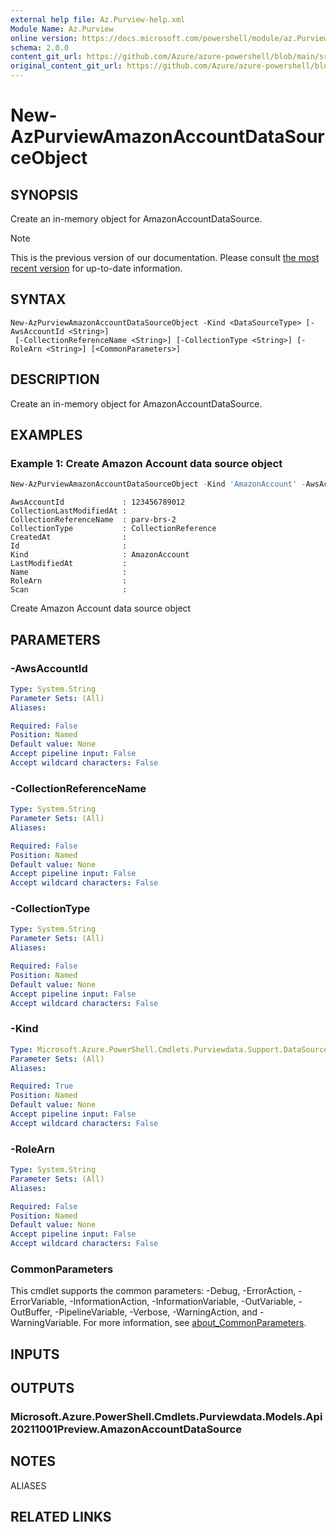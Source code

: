 ```yaml
---
external help file: Az.Purview-help.xml
Module Name: Az.Purview
online version: https://docs.microsoft.com/powershell/module/az.Purview/new-AzPurviewAmazonAccountDataSourceObject
schema: 2.0.0
content_git_url: https://github.com/Azure/azure-powershell/blob/main/src/Purview/Purview/help/New-AzPurviewAmazonAccountDataSourceObject.md
original_content_git_url: https://github.com/Azure/azure-powershell/blob/main/src/Purview/Purview/help/New-AzPurviewAmazonAccountDataSourceObject.md
---
```


# New-AzPurviewAmazonAccountDataSourceObject

## SYNOPSIS
Create an in-memory object for AmazonAccountDataSource.

> [!NOTE]
>This is the previous version of our documentation. Please consult [the most recent version](/powershell/module/az.purview/new-azpurviewamazonaccountdatasourceobject) for up-to-date information.

## SYNTAX

```
New-AzPurviewAmazonAccountDataSourceObject -Kind <DataSourceType> [-AwsAccountId <String>]
 [-CollectionReferenceName <String>] [-CollectionType <String>] [-RoleArn <String>] [<CommonParameters>]
```

## DESCRIPTION
Create an in-memory object for AmazonAccountDataSource.

## EXAMPLES

### Example 1: Create Amazon Account data source object
```powershell
New-AzPurviewAmazonAccountDataSourceObject -Kind 'AmazonAccount' -AwsAccountId 123456789012 -CollectionReferenceName parv-brs-2 -CollectionType 'CollectionReference'
```

```output
AwsAccountId             : 123456789012
CollectionLastModifiedAt :
CollectionReferenceName  : parv-brs-2
CollectionType           : CollectionReference
CreatedAt                :
Id                       :
Kind                     : AmazonAccount
LastModifiedAt           :
Name                     :
RoleArn                  :
Scan                     :
```

Create Amazon Account data source object

## PARAMETERS

### -AwsAccountId

```yaml
Type: System.String
Parameter Sets: (All)
Aliases:

Required: False
Position: Named
Default value: None
Accept pipeline input: False
Accept wildcard characters: False
```

### -CollectionReferenceName

```yaml
Type: System.String
Parameter Sets: (All)
Aliases:

Required: False
Position: Named
Default value: None
Accept pipeline input: False
Accept wildcard characters: False
```

### -CollectionType

```yaml
Type: System.String
Parameter Sets: (All)
Aliases:

Required: False
Position: Named
Default value: None
Accept pipeline input: False
Accept wildcard characters: False
```

### -Kind

```yaml
Type: Microsoft.Azure.PowerShell.Cmdlets.Purviewdata.Support.DataSourceType
Parameter Sets: (All)
Aliases:

Required: True
Position: Named
Default value: None
Accept pipeline input: False
Accept wildcard characters: False
```

### -RoleArn

```yaml
Type: System.String
Parameter Sets: (All)
Aliases:

Required: False
Position: Named
Default value: None
Accept pipeline input: False
Accept wildcard characters: False
```

### CommonParameters
This cmdlet supports the common parameters: -Debug, -ErrorAction, -ErrorVariable, -InformationAction, -InformationVariable, -OutVariable, -OutBuffer, -PipelineVariable, -Verbose, -WarningAction, and -WarningVariable. For more information, see [about_CommonParameters](http://go.microsoft.com/fwlink/?LinkID=113216).

## INPUTS

## OUTPUTS

### Microsoft.Azure.PowerShell.Cmdlets.Purviewdata.Models.Api20211001Preview.AmazonAccountDataSource

## NOTES

ALIASES

## RELATED LINKS
